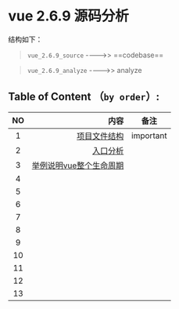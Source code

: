 # vue 2.6.9 源码分析

结构如下：

>`vue_2.6.9_source`  ---->> ==codebase==

>`vue_2.6.9_analyze` ---->> analyze

## Table of Content （`by order`）:




 NO     | 内容		| 备注
 :-----:|----------:|------------------------------------------
 1      | [项目文件结构](../vue2.6.9源码解读/vue_2.6.9_analyze/项目文件结构.md)|important
 2      | [入口分析](../vue2.6.9源码解读/vue_2.6.9_analyze/入口分析.md)
 3      | [举例说明vue整个生命周期](../vue2.6.9源码解读/vue_2.6.9_analyze/举例说明vue整个生命周期.md)
 4      |
 5      |
 6      |
 7      |
 8      |
 9      |
 10     |
 11     |
 12     |
 13     |

